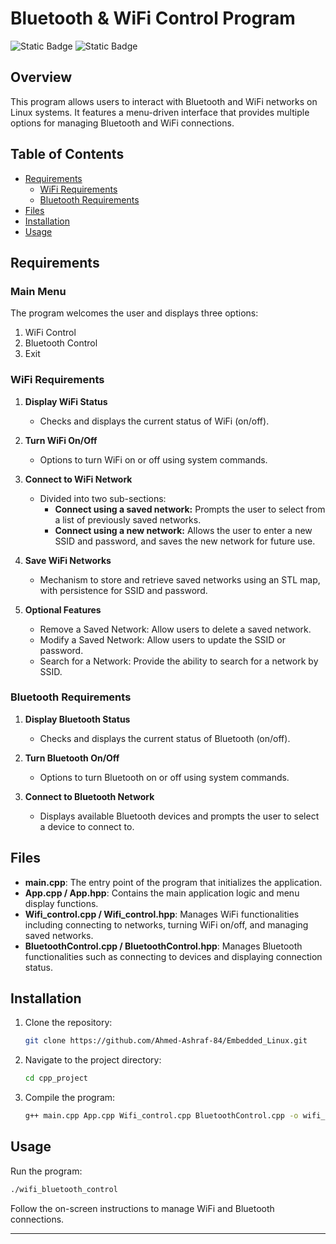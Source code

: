 # Bluetooth & WiFi Control Program

![Static Badge](https://img.shields.io/badge/Embedded%20Linux-30%25-blue?style=plastic&logo=github&logoColor=white&label=Embedded%20Linux&labelColor=Black&color=blue) ![Static Badge](https://img.shields.io/badge/C%2B%2B-%2B20-orange?style=plastic&logo=c%2B%2B&logoColor=white&label=C%2B%2B&labelColor=grey&color=red)



## Overview

This program allows users to interact with Bluetooth and WiFi networks on Linux systems. It features a menu-driven interface that provides multiple options for managing Bluetooth and WiFi connections.

## Table of Contents

- [Requirements](#requirements)
  - [WiFi Requirements](#wifi-requirements)
  - [Bluetooth Requirements](#bluetooth-requirements)
- [Files](#files)
- [Installation](#installation)
- [Usage](#usage)
## Requirements

### Main Menu

The program welcomes the user and displays three options:
1. WiFi Control
2. Bluetooth Control
3. Exit

### WiFi Requirements

1. **Display WiFi Status**
   - Checks and displays the current status of WiFi (on/off).

2. **Turn WiFi On/Off**
   - Options to turn WiFi on or off using system commands.

3. **Connect to WiFi Network**
   - Divided into two sub-sections:
     - **Connect using a saved network:** Prompts the user to select from a list of previously saved networks.
     - **Connect using a new network:** Allows the user to enter a new SSID and password, and saves the new network for future use.

4. **Save WiFi Networks**
   - Mechanism to store and retrieve saved networks using an STL map, with persistence for SSID and password.

5. **Optional Features**
   - Remove a Saved Network: Allow users to delete a saved network.
   - Modify a Saved Network: Allow users to update the SSID or password.
   - Search for a Network: Provide the ability to search for a network by SSID.

### Bluetooth Requirements

1. **Display Bluetooth Status**
   - Checks and displays the current status of Bluetooth (on/off).

2. **Turn Bluetooth On/Off**
   - Options to turn Bluetooth on or off using system commands.

3. **Connect to Bluetooth Network**
   - Displays available Bluetooth devices and prompts the user to select a device to connect to.

## Files

- **main.cpp**: The entry point of the program that initializes the application.
- **App.cpp / App.hpp**: Contains the main application logic and menu display functions.
- **Wifi_control.cpp / Wifi_control.hpp**: Manages WiFi functionalities including connecting to networks, turning WiFi on/off, and managing saved networks.
- **BluetoothControl.cpp / BluetoothControl.hpp**: Manages Bluetooth functionalities such as connecting to devices and displaying connection status.

## Installation

1. Clone the repository:
   ```bash
   git clone https://github.com/Ahmed-Ashraf-84/Embedded_Linux.git
   ```
2. Navigate to the project directory:
   ```bash
   cd cpp_project
   ```
3. Compile the program:
   ```bash
   g++ main.cpp App.cpp Wifi_control.cpp BluetoothControl.cpp -o wifi_bluetooth_control -std=c++11
   ```

## Usage

Run the program:
```bash
./wifi_bluetooth_control
```
Follow the on-screen instructions to manage WiFi and Bluetooth connections.

---
